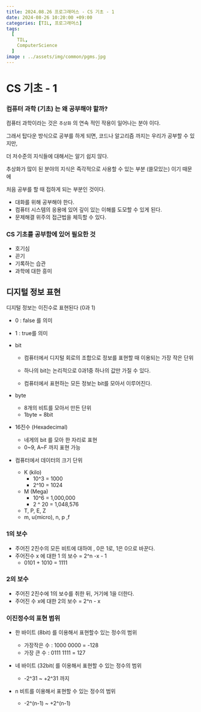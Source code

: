 ```yaml
---
title: 2024.08.26 프로그래머스 - CS 기초 - 1
date: 2024-08-26 10:20:00 +09:00
categories: [TIL, 프로그래머스]
tags:
  [
    TIL,
    ComputerScience
  ]
image : ../assets/img/common/pgms.jpg
---
```

# CS 기초 - 1

### 컴퓨터 과학 (기초) 는 왜 공부해야 할까?

컴퓨터 과학이라는 것은 `추상화` 의 연속 적인 작용이 일어나는 분야 이다.

그래서 탑다운 방식으로 공부를 하게 되면, 코드나 알고리즘 까지는 우리가 공부할 수 있지만,

더 저수준의 지식들에 대해서는 알기 쉽지 않다.

추상화가 많이 된 분야의 지식은 즉각적으로 사용할 수 있는 부분 (쓸모있는) 이기 때문에

처음 공부를 할 때 접하게 되는 부분인 것이다.

- 대화를 위해 공부해야 한다.
- 컴퓨터 시스템의 응용에 있어 깊이 있는 이해를 도모할 수 있게 된다.
- 문제해결 위주의 접근법을 체득할 수 있다.

### CS 기초를 공부함에 있어 필요한 것

- 호기심
- 끈기
- 기록하는 습관
- 과학에 대한 흥미

## 디지털 정보 표현

디지털 정보는 이진수로 표현된다 (0과 1)

- 0 : false 를 의미
- 1 : true를 의미

- bit
    - 컴퓨터에서 디지털 회로의 조합으로 정보를 표현할 때 이용되는 가장 작은 단위
    - 하나의 bit는 논리적으로 0과1중 하나의 값만 가질 수 있다.
    
    - 컴퓨터에서 표현하는 모든 정보는 bit를 모아서 이루어진다.
- byte
    - 8개의 비트를 모아서 만든 단위
    - 1byte = 8bit

- 16진수 (Hexadecimal)
    - 네게의 bit 를 모아 한 자리로 표현
    - 0~9, A~F 까지 표현 가능

- 컴퓨터에서 데이터의 크기 단위
    - K (kilo)
        - 10^3 = 1000
        - 2^10 = 1024
    - M (Mega)
        - 10^6 = 1,000,000
        - 2 ^ 20 = 1,048,576
    - T, P, E, Z
    - m, u(micro), n, p ,f
    

### 1의 보수

- 주어진 2진수의 모든 비트에 대하여 , 0은 1로, 1은 0으로 바꾼다.
- 주어진수 x 에 대한 1 의 보수 = 2^n -x - 1
    - 0101 + 1010 = 1111

### 2의 보수

- 주어진 2진수에 1의 보수를 취한 뒤, 거기에 1을 더한다.
- 주어진 수 x에 대한 2의 보수 = 2^n - x

### 이진정수의 표현 범위

- 한 바이트 (8bit) 를 이용해서 표현할수  있는 정수의 범위
    - 가장작은 수 : 1000 0000 = -128
    - 가장 큰 수 : 0111 1111 = 127

- 네 바이트 (32bit( 를 이용해서 표현할 수 있는 정수의 범위
    - -2^31 ~ +2^31 까지

- n 비트를 이용해서 표현할 수 있는 정수의 범위
    - -2^(n-1) ~ +2^(n-1)